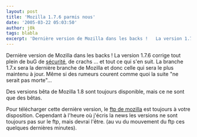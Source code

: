```yaml
---
layout: post
title: 'Mozilla 1.7.6 parmis nous'
date: '2005-03-22 05:03:50'
author: j0k
tags: blabla
excerpt: 'Dernière version de Mozilla dans les backs !   La version 1.7.6 corrige tout plein de buG de [sécurité](http://www.mozilla.org/projects/security/known-vulnerabilities.html#Mozilla), de crachs ... et tout ce qui s''en suit.   )   La branche 1.7.x sera la dernière branche de Mozilla et donc celle qui sera le plus maintenu à jour. Même si des rumeurs      ...'
---
```


Dernière version de Mozilla dans les backs !   La version 1.7.6 corrige tout plein de buG de [sécurité](http://www.mozilla.org/projects/security/known-vulnerabilities.html#Mozilla), de crachs ... et tout ce qui s'en suit.
   La branche 1.7.x sera la dernière branche de Mozilla et donc celle qui sera le plus maintenu à jour. Même si des rumeurs courent comme quoi la suite "ne serait pas morte"...

Des versions bêta de Mozilla 1.8 sont toujours disponible, mais ce ne sont que des bêtas.

Pour télécharger cette dernière version, le [ftp de mozilla](http://ftp.mozilla.org/pub/mozilla.org/mozilla/releases/mozilla1.7.6/) est toujours à votre disposition. Cependant à l'heure où j'écris la news les versions ne sont toujours pas sur le ftp, mais devrai l'être. (au vu du mouvement du ftp ces quelques dernières minutes).
